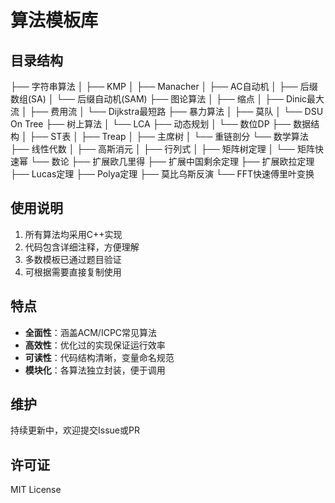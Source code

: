 # 算法模板库

## 目录结构

├── 字符串算法
│ ├── KMP
│ ├── Manacher
│ ├── AC自动机
│ ├── 后缀数组(SA)
│ └── 后缀自动机(SAM)
├── 图论算法
│ ├── 缩点
│ ├── Dinic最大流
│ ├── 费用流
│ └── Dijkstra最短路
├── 暴力算法
│ ├── 莫队
│ └── DSU On Tree
├── 树上算法
│ └── LCA
├── 动态规划
│ └── 数位DP
├── 数据结构
│ ├── ST表
│ ├── Treap
│ ├── 主席树
│ └── 重链剖分
└── 数学算法
├── 线性代数
│ ├── 高斯消元
│ ├── 行列式
│ ├── 矩阵树定理
│ └── 矩阵快速幂
└── 数论
├── 扩展欧几里得
├── 扩展中国剩余定理
├── 扩展欧拉定理
├── Lucas定理
├── Polya定理
├── 莫比乌斯反演
└── FFT快速傅里叶变换

## 使用说明
1. 所有算法均采用C++实现
2. 代码包含详细注释，方便理解
3. 多数模板已通过题目验证
4. 可根据需要直接复制使用

## 特点
- ​**全面性**：涵盖ACM/ICPC常见算法
- ​**高效性**：优化过的实现保证运行效率
- ​**可读性**：代码结构清晰，变量命名规范
- ​**模块化**：各算法独立封装，便于调用

## 维护
持续更新中，欢迎提交Issue或PR

## 许可证
MIT License
